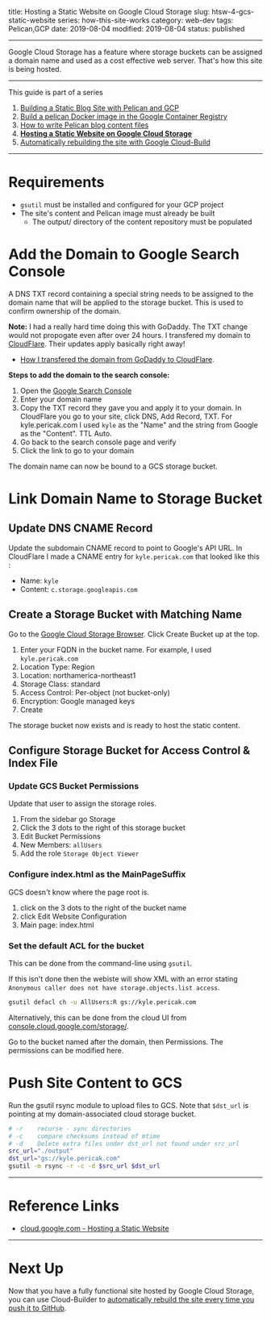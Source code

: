 title: Hosting a Static Website on Google Cloud Storage
slug: htsw-4-gcs-static-website
series: how-this-site-works
category: web-dev
tags: Pelican,GCP
date: 2019-08-04
modified: 2019-08-04
status: published

---

Google Cloud Storage has a feature where storage buckets can be assigned a
domain name and used as a cost effective web server. That's how this site is
being hosted.

---


This guide is part of a series

1. [Building a Static Blog Site with Pelican and GCP](/htsw-1-intro.html)
1. [Build a pelican Docker image in the Google Container Registry](/htsw-2-pelican-image-gcr.html)
1. [How to write Pelican blog content files](/htsw-3-write-pelican-post.html)
1. **[Hosting a Static Website on Google Cloud Storage](/htsw-4-gcs-static-website.html)**
1. [Automatically rebuilding the site with Google Cloud-Build](/htsw-5-cloud-build-static-site.html)


---


# Requirements
- `gsutil` must be installed and configured for your GCP project
- The site's content and Pelican image must already be built
    - The output/ directory of the content repository must be populated

# Add the Domain to Google Search Console

A DNS TXT record containing a special string needs to be assigned to the domain
name that will be applied to the storage bucket. This is used to confirm
ownership of the domain.

**Note:** I had a really hard time doing this with GoDaddy. The TXT change
would not propogate even after over 24 hours. I transfered my domain to
[CloudFlare](https://cloudflare.com/). Their updates apply basically right
away!

- [How I transfered the domain from GoDaddy to CloudFlare](/dns-xfer-godaddy-cloudflare.html).

**Steps to add the domain to the search console:**

1. Open the [Google Search Console](https://search.google.com/search-console/welcome)
1. Enter your domain name
1. Copy the TXT record they gave you and apply it to your domain. In CloudFlare
   you go to your site, click DNS, Add Record, TXT. For kyle.pericak.com I used
   `kyle` as the "Name" and the string from Google as the "Content". TTL Auto.
1. Go back to the search console page and verify
1. Click the link to go to your domain

The domain name can now be bound to a GCS storage bucket.



# Link Domain Name to Storage Bucket
## Update DNS CNAME Record
Update the subdomain CNAME record to point to Google's API URL.
In CloudFlare I made a CNAME entry for `kyle.pericak.com` that looked like this
:

- Name: `kyle`
- Content: `c.storage.googleapis.com`


## Create a Storage Bucket with Matching Name
Go to the [Google Cloud Storage Browser](https://console.cloud.google.com/storage/browser).
Click Create Bucket up at the top.

1. Enter your FQDN in the bucket name. For example, I used `kyle.pericak.com`
1. Location Type: Region
1. Location: northamerica-northeast1
1. Storage Class: standard
1. Access Control: Per-object (not bucket-only)
1. Encryption: Google managed keys
1. Create

The storage bucket now exists and is ready to host the static content.


## Configure Storage Bucket for Access Control & Index File
### Update GCS Bucket Permissions
Update that user to assign the storage roles.

1. From the sidebar go Storage
1. Click the 3 dots to the right of this storage bucket
1. Edit Bucket Permissions
1. New Members: `allUsers`
1. Add the role `Storage Object Viewer`


### Configure index.html as the MainPageSuffix
GCS doesn't know where the page root is.
1. click on the 3 dots to the right of the bucket name
1. click Edit Website Configuration
1. Main page: index.html



### Set the default ACL for the bucket
This can be done from the command-line using `gsutil`.

If this isn't done then the webiste will show XML with an error stating
`Anonymous caller does not have storage.objects.list access`.

```bash
gsutil defacl ch -u AllUsers:R gs://kyle.pericak.com
```

Alternatively, this can be done from the cloud UI from [console.cloud.google.com/storage/](https://console.cloud.google.com/storage/).

Go to the bucket named after the domain, then Permissions. The permissions can
be modified here.


# Push Site Content to GCS
Run the gsutil rsync module to upload files to GCS. Note that `$dst_url` is
pointing at my domain-associated cloud storage bucket.
```bash
# -r    recurse - sync directories
# -c    compare checksums instead of mtime
# -d    Delete extra files under dst_url not found under src_url
src_url="./output"
dst_url="gs://kyle.pericak.com"
gsutil -m rsync -r -c -d $src_url $dst_url
```

---


# Reference Links
- [cloud.google.com - Hosting a Static Website](https://cloud.google.com/storage/docs/hosting-static-website)


---

# Next  Up
Now that you have a fully functional site hosted by Google Cloud Storage,
you can use Cloud-Builder to
[automatically rebuild the site every time you push it to GitHub](/htsw-5-cloud-build-static-site.html).
